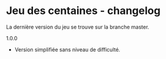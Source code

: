 # Jeu des centaines - changelog

La dernière version du jeu se trouve sur la branche master.

1.0.0

- Version simplifiée sans niveau de difficulté.